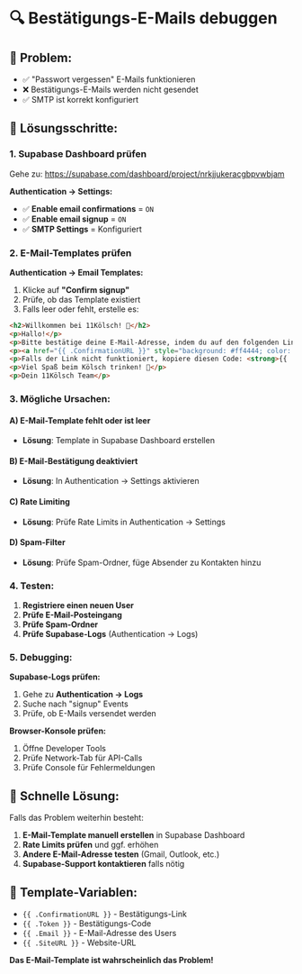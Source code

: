 # 🔍 Bestätigungs-E-Mails debuggen

## 🚨 **Problem:**
- ✅ "Passwort vergessen" E-Mails funktionieren
- ❌ Bestätigungs-E-Mails werden nicht gesendet
- ✅ SMTP ist korrekt konfiguriert

## 🔧 **Lösungsschritte:**

### **1. Supabase Dashboard prüfen**

Gehe zu: https://supabase.com/dashboard/project/nrkjjukeracgbpvwbjam

**Authentication → Settings:**
- ✅ **Enable email confirmations** = `ON`
- ✅ **Enable email signup** = `ON`
- ✅ **SMTP Settings** = Konfiguriert

### **2. E-Mail-Templates prüfen**

**Authentication → Email Templates:**
1. Klicke auf **"Confirm signup"**
2. Prüfe, ob das Template existiert
3. Falls leer oder fehlt, erstelle es:

```html
<h2>Willkommen bei 11Kölsch! 🍺</h2>
<p>Hallo!</p>
<p>Bitte bestätige deine E-Mail-Adresse, indem du auf den folgenden Link klickst:</p>
<p><a href="{{ .ConfirmationURL }}" style="background: #ff4444; color: white; padding: 12px 24px; text-decoration: none; border-radius: 8px;">E-Mail bestätigen</a></p>
<p>Falls der Link nicht funktioniert, kopiere diesen Code: <strong>{{ .Token }}</strong></p>
<p>Viel Spaß beim Kölsch trinken! 🍺</p>
<p>Dein 11Kölsch Team</p>
```

### **3. Mögliche Ursachen:**

#### **A) E-Mail-Template fehlt oder ist leer**
- **Lösung**: Template in Supabase Dashboard erstellen

#### **B) E-Mail-Bestätigung deaktiviert**
- **Lösung**: In Authentication → Settings aktivieren

#### **C) Rate Limiting**
- **Lösung**: Prüfe Rate Limits in Authentication → Settings

#### **D) Spam-Filter**
- **Lösung**: Prüfe Spam-Ordner, füge Absender zu Kontakten hinzu

### **4. Testen:**

1. **Registriere einen neuen User**
2. **Prüfe E-Mail-Posteingang**
3. **Prüfe Spam-Ordner**
4. **Prüfe Supabase-Logs** (Authentication → Logs)

### **5. Debugging:**

**Supabase-Logs prüfen:**
1. Gehe zu **Authentication → Logs**
2. Suche nach "signup" Events
3. Prüfe, ob E-Mails versendet werden

**Browser-Konsole prüfen:**
1. Öffne Developer Tools
2. Prüfe Network-Tab für API-Calls
3. Prüfe Console für Fehlermeldungen

## 🚀 **Schnelle Lösung:**

Falls das Problem weiterhin besteht:

1. **E-Mail-Template manuell erstellen** in Supabase Dashboard
2. **Rate Limits prüfen** und ggf. erhöhen
3. **Andere E-Mail-Adresse testen** (Gmail, Outlook, etc.)
4. **Supabase-Support kontaktieren** falls nötig

## 📧 **Template-Variablen:**

- `{{ .ConfirmationURL }}` - Bestätigungs-Link
- `{{ .Token }}` - Bestätigungs-Code
- `{{ .Email }}` - E-Mail-Adresse des Users
- `{{ .SiteURL }}` - Website-URL

**Das E-Mail-Template ist wahrscheinlich das Problem!**
